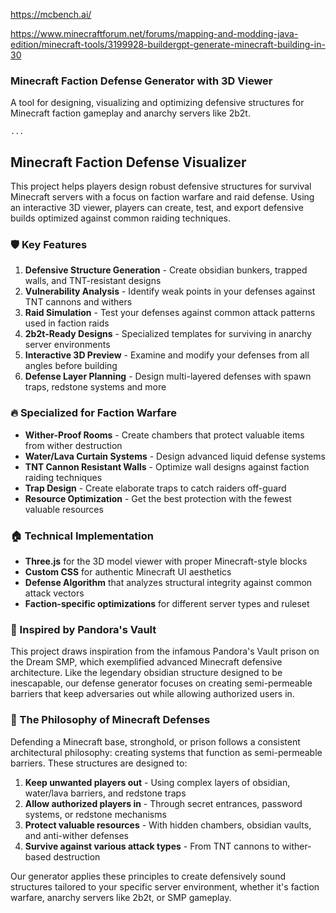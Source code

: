 https://mcbench.ai/

https://www.minecraftforum.net/forums/mapping-and-modding-java-edition/minecraft-tools/3199928-buildergpt-generate-minecraft-building-in-30



### Minecraft Faction Defense Generator with 3D Viewer

A tool for designing, visualizing and optimizing defensive structures for Minecraft faction gameplay and anarchy servers like 2b2t.

```typescriptreact project="GalateaAI"
...
```

## Minecraft Faction Defense Visualizer

This project helps players design robust defensive structures for survival Minecraft servers with a focus on faction warfare and raid defense. Using an interactive 3D viewer, players can create, test, and export defensive builds optimized against common raiding techniques.

### 🛡️ Key Features

1. **Defensive Structure Generation** - Create obsidian bunkers, trapped walls, and TNT-resistant designs
2. **Vulnerability Analysis** - Identify weak points in your defenses against TNT cannons and withers
3. **Raid Simulation** - Test your defenses against common attack patterns used in faction raids
4. **2b2t-Ready Designs** - Specialized templates for surviving in anarchy server environments
5. **Interactive 3D Preview** - Examine and modify your defenses from all angles before building
6. **Defense Layer Planning** - Design multi-layered defenses with spawn traps, redstone systems and more

### 🔥 Specialized for Faction Warfare

- **Wither-Proof Rooms** - Create chambers that protect valuable items from wither destruction
- **Water/Lava Curtain Systems** - Design advanced liquid defense systems
- **TNT Cannon Resistant Walls** - Optimize wall designs against faction raiding techniques
- **Trap Design** - Create elaborate traps to catch raiders off-guard
- **Resource Optimization** - Get the best protection with the fewest valuable resources

### 🏠 Technical Implementation

- **Three.js** for the 3D model viewer with proper Minecraft-style blocks
- **Custom CSS** for authentic Minecraft UI aesthetics
- **Defense Algorithm** that analyzes structural integrity against common attack vectors
- **Faction-specific optimizations** for different server types and ruleset

### 💎 Inspired by Pandora's Vault

This project draws inspiration from the infamous Pandora's Vault prison on the Dream SMP, which exemplified advanced Minecraft defensive architecture. Like the legendary obsidian structure designed to be inescapable, our defense generator focuses on creating semi-permeable barriers that keep adversaries out while allowing authorized users in.

### 🏰 The Philosophy of Minecraft Defenses

Defending a Minecraft base, stronghold, or prison follows a consistent architectural philosophy: creating systems that function as semi-permeable barriers. These structures are designed to:

1. **Keep unwanted players out** - Using complex layers of obsidian, water/lava barriers, and redstone traps
2. **Allow authorized players in** - Through secret entrances, password systems, or redstone mechanisms
3. **Protect valuable resources** - With hidden chambers, obsidian vaults, and anti-wither defenses
4. **Survive against various attack types** - From TNT cannons to wither-based destruction

Our generator applies these principles to create defensively sound structures tailored to your specific server environment, whether it's faction warfare, anarchy servers like 2b2t, or SMP gameplay.